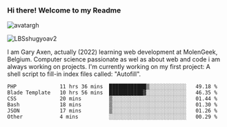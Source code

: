 ### Hi there! Welcome to my Readme 
![avatargh](https://user-images.githubusercontent.com/22075644/164934471-9e8af8ff-56fa-42c4-8061-5c7410433886.png)

![LBSshugyoav2](https://user-images.githubusercontent.com/22075644/164934218-25b846e8-bf56-4a0e-bd88-ab444310d7a8.png)



I am Gary Axen, actually (2022) learning web development at MolenGeek, Belgium.
Computer science passionate as wel as about web and code i am always working on projects.
I'm currently working on my first project: A shell script to fill-in index files called: "Autofill". 
<!--START_SECTION:waka-->

```text
PHP              11 hrs 36 mins  ████████████▒░░░░░░░░░░░░   49.18 %
Blade Template   10 hrs 56 mins  ███████████▓░░░░░░░░░░░░░   46.35 %
CSS              20 mins         ▒░░░░░░░░░░░░░░░░░░░░░░░░   01.44 %
Bash             18 mins         ▒░░░░░░░░░░░░░░░░░░░░░░░░   01.30 %
JSON             17 mins         ▒░░░░░░░░░░░░░░░░░░░░░░░░   01.26 %
Other            4 mins          ░░░░░░░░░░░░░░░░░░░░░░░░░   00.29 %
```

<!--END_SECTION:waka-->

<!--
**LeBigSky/LebigSky** is a ✨ _special_ ✨ repository because its `README.md` (this file) appears on your GitHub profile.


as to get you started:

- 🔭 I’m currently working on ...
- 🌱 I’m currently learning ...
- 👯 I’m looking to collaborate on ...
- 🤔 I’m looking for help with ...
- 💬 Ask me about ...
- 📫 How to reach me: ...
- 😄 Pronouns: ...
- ⚡ Fun fact: ...
-->
